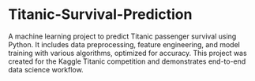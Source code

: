 # Titanic-Survival-Prediction
A machine learning project to predict Titanic passenger survival using Python. It includes data preprocessing, feature engineering, and model training with various algorithms, optimized for accuracy. This project was created for the Kaggle Titanic competition and demonstrates end-to-end data science workflow.
